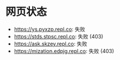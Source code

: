# 网页状态
- https://ys.pyxzp.repl.co: 失败
- https://stds.stpsc.repl.co: 失败 (403)
- https://ask.skzey.repl.co: 失败
- https://mization.edpjg.repl.co: 失败 (403)
